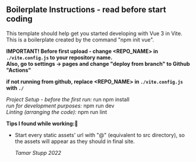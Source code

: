 ## Boilerplate Instructions - read before start coding
This template should help get you started developing with Vue 3 in Vite.  
This is a boilerplate created by the command "npm init vue".

**IMPORTANT! Before first upload - change <REPO_NAME> in `./vite.config.js` to your repository name.**  
**Also, go to settings -> pages and change "deploy from branch" to Github "Actions"** 


**if not running from github, replace <REPO_NAME> in `./vite.config.js` with `./`**

*Project Setup - before the first run:* run npm install  
*run for development purposes:* npm run dev  
*Linting (arranging the code):* npm run lint

**Tips I found while working:🤩**
- Start every static assets' url with "@" (equivalent to src directory), so the assets will appear as they should in final site.    
     
     
   *Tamar Stupp 2022*
